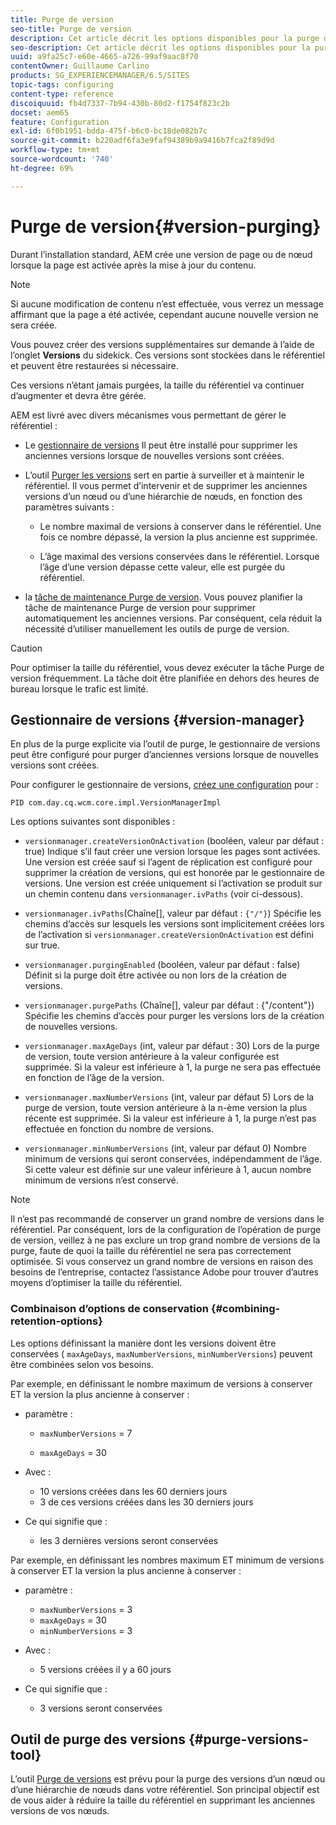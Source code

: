 ```yaml
---
title: Purge de version
seo-title: Purge de version
description: Cet article décrit les options disponibles pour la purge de version.
seo-description: Cet article décrit les options disponibles pour la purge de version.
uuid: a9fa25c7-e60e-4665-a726-99af9aac8f70
contentOwner: Guillaume Carlino
products: SG_EXPERIENCEMANAGER/6.5/SITES
topic-tags: configuring
content-type: reference
discoiquuid: fb4d7337-7b94-430b-80d2-f1754f823c2b
docset: aem65
feature: Configuration
exl-id: 6f0b1951-bdda-475f-b6c0-bc18de082b7c
source-git-commit: b220adf6fa3e9faf94389b9a9416b7fca2f89d9d
workflow-type: tm+mt
source-wordcount: '740'
ht-degree: 69%

---
```


# Purge de version{#version-purging}

Durant l’installation standard, AEM crée une version de page ou de nœud lorsque la page est activée après la mise à jour du contenu. 

>[!NOTE]
>
>Si aucune modification de contenu n’est effectuée, vous verrez un message affirmant que la page a été activée, cependant aucune nouvelle version ne sera créée.

Vous pouvez créer des versions supplémentaires sur demande à l’aide de l’onglet **Versions** du sidekick. Ces versions sont stockées dans le référentiel et peuvent être restaurées si nécessaire. 

Ces versions n’étant jamais purgées, la taille du référentiel va continuer d’augmenter et devra être gérée.

AEM est livré avec divers mécanismes vous permettant de gérer le référentiel :

* Le [gestionnaire de versions](#version-manager) Il peut être installé pour supprimer les anciennes versions lorsque de nouvelles versions sont créées. 

* L’outil [Purger les versions](/help/sites-deploying/monitoring-and-maintaining.md#purgeversionstool) sert en partie à  surveiller et à maintenir le référentiel.
 Il vous permet d’intervenir et de supprimer les anciennes versions d’un nœud ou d’une hiérarchie de nœuds, en fonction des paramètres suivants :

   * Le nombre maximal de versions à conserver dans le référentiel.
Une fois ce nombre dépassé, la version la plus ancienne est supprimée.

   * L’âge maximal des versions conservées dans le référentiel.  Lorsque l’âge d’une version dépasse cette valeur, elle est purgée du référentiel. 

* la [tâche de maintenance Purge de version](/help/sites-administering/operations-dashboard.md#automated-maintenance-tasks). Vous pouvez planifier la tâche de maintenance Purge de version pour supprimer automatiquement les anciennes versions. Par conséquent, cela réduit la nécessité d’utiliser manuellement les outils de purge de version.

>[!CAUTION]
>
>Pour optimiser la taille du référentiel, vous devez exécuter la tâche Purge de version fréquemment. La tâche doit être planifiée en dehors des heures de bureau lorsque le trafic est limité.

## Gestionnaire de versions {#version-manager}

En plus de la purge explicite via l’outil de purge, le gestionnaire de versions peut être configuré pour purger d’anciennes versions lorsque de nouvelles versions sont créées.

Pour configurer le gestionnaire de versions, [créez une configuration](/help/sites-deploying/configuring-osgi.md) pour :

`PID com.day.cq.wcm.core.impl.VersionManagerImpl`

Les options suivantes sont disponibles :

* `versionmanager.createVersionOnActivation` (booléen, valeur par défaut : true) Indique s’il faut créer une version lorsque les pages sont activées.
Une version est créée sauf si l’agent de réplication est configuré pour supprimer la création de versions, qui est honorée par le gestionnaire de versions.
Une version est créée uniquement si l’activation se produit sur un chemin contenu dans `versionmanager.ivPaths` (voir ci-dessous).

* `versionmanager.ivPaths`(Chaîne[], valeur par défaut :  `{"/"}`) Spécifie les chemins d’accès sur lesquels les versions sont implicitement créées lors de l’activation si  `versionmanager.createVersionOnActivation` est défini sur true.

* `versionmanager.purgingEnabled` (booléen, valeur par défaut : false) Définit si la purge doit être activée ou non lors de la création de versions.

* `versionmanager.purgePaths` (Chaîne[], valeur par défaut : {&quot;/content&quot;}) Spécifie les chemins d’accès pour purger les versions lors de la création de nouvelles versions.

* `versionmanager.maxAgeDays` (int, valeur par défaut : 30) Lors de la purge de version, toute version antérieure à la valeur configurée est supprimée. Si la valeur est inférieure à 1, la purge ne sera pas effectuée en fonction de l’âge de la version.

* `versionmanager.maxNumberVersions` (int, valeur par défaut 5) Lors de la purge de version, toute version antérieure à la n-ème version la plus récente est supprimée. Si la valeur est inférieure à 1, la purge n’est pas effectuée en fonction du nombre de versions.

* `versionmanager.minNumberVersions` (int, valeur par défaut 0) Nombre minimum de versions qui seront conservées, indépendamment de l’âge. Si cette valeur est définie sur une valeur inférieure à 1, aucun nombre minimum de versions n’est conservé.

>[!NOTE]
>
>Il n’est pas recommandé de conserver un grand nombre de versions dans le référentiel. Par conséquent, lors de la configuration de l’opération de purge de version, veillez à ne pas exclure un trop grand nombre de versions de la purge, faute de quoi la taille du référentiel ne sera pas correctement optimisée. Si vous conservez un grand nombre de versions en raison des besoins de l’entreprise, contactez l’assistance Adobe pour trouver d’autres moyens d’optimiser la taille du référentiel.

### Combinaison d’options de conservation {#combining-retention-options}

Les options définissant la manière dont les versions doivent être conservées ( `maxAgeDays`, `maxNumberVersions`, `minNumberVersions`) peuvent être combinées selon vos besoins.

Par exemple, en définissant le nombre maximum de versions à conserver ET la version la plus ancienne à conserver :

* paramètre :

   * `maxNumberVersions` = 7

   * `maxAgeDays` = 30

* Avec :

   * 10 versions créées dans les 60 derniers jours
   * 3 de ces versions créées dans les 30 derniers jours 

* Ce qui signifie que :

   * les 3 dernières versions seront conservées 

Par exemple, en définissant les nombres maximum ET minimum de versions à conserver ET la version la plus ancienne à conserver :

* paramètre :

   * `maxNumberVersions` = 3
   * `maxAgeDays` = 30
   * `minNumberVersions` = 3

* Avec :

   * 5 versions créées il y a 60 jours

* Ce qui signifie que :

   * 3 versions seront conservées

## Outil de purge des versions {#purge-versions-tool}

L’outil [Purge de versions](/help/sites-deploying/monitoring-and-maintaining.md#purgeversionstool) est prévu pour la purge des versions d’un nœud ou d’une hiérarchie de nœuds dans votre référentiel. Son principal objectif est de vous aider à réduire la taille du référentiel en supprimant les anciennes versions de vos nœuds. 

